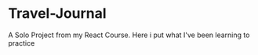 # Travel-Journal
 A Solo Project from my React Course. Here i put what I've been learning to practice
